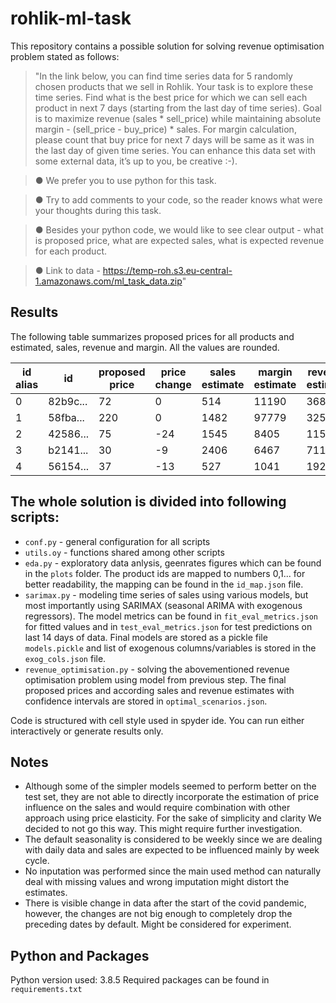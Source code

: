 # rohlik-ml-task

This repository contains a possible solution for solving revenue optimisation problem stated as follows:

>"In the link below, you can find time series data for 5 randomly chosen products that we sell in Rohlik.
Your task is to explore these time series. Find what is the best price for which we can sell each product
in next 7 days (starting from the last day of time series). Goal is to maximize revenue (sales * sell_price)
while maintaining absolute margin - (sell_price - buy_price) * sales. For margin calculation, please count
that buy price for next 7 days will be same as it was in the last day of given time series. You can
enhance this data set with some external data, it’s up to you, be creative :-).

>● We prefer you to use python for this task.

>● Try to add comments to your code, so the reader knows what were your thoughts during this task.

>● Besides your python code, we would like to see clear output - what is proposed price, what are expected sales, what is expected revenue for each product.

>● Link to data - https://temp-roh.s3.eu-central-1.amazonaws.com/ml_task_data.zip"


## Results
The following table summarizes proposed prices for all products and estimated, sales, revenue and margin. All the values are rounded.

| id alias | id       | proposed price | price change | sales estimate | margin estimate | revenue estimate |
|----------|----------|----------------|--------------|----------------|-----------------|------------------|
| 0        | 82b9c... | 72             | 0            | 514            | 11190           | 36871            |
| 1        | 58fba... | 220            | 0            | 1482           | 97779           | 325918           |
| 2        | 42586... | 75             | -24          | 1545           | 8405            | 115367           |
| 3        | b2141... | 30             | -9           | 2406           | 6467            | 71127            |
| 4        | 56154... | 37             | -13          | 527            | 1041            | 19265            |



## The whole solution is divided into following scripts:
- `conf.py` - general configuration for all scripts
- `utils.oy` - functions shared among other scripts
- `eda.py` - exploratory data anlysis, geenrates figures which can be found in the `plots` folder. The product ids are mapped to numbers 0,1... for better readability, the mapping can be found in the `id_map.json` file.
- `sarimax.py` - modeling time series of sales using various models, but most importantly using SARIMAX (seasonal ARIMA with exogenous regressors). The model metrics can be found in `fit_eval_metrics.json` for fitted values and in `test_eval_metrics.json` for test predictions on last 14 days of data. Final models are stored as a pickle file `models.pickle` and list of exogenous columns/variables is stored in the `exog_cols.json` file.
- `revenue_optimisation.py` - solving the abovementioned revenue optimisation problem using model from previous step. The final proposed prices and according sales and revenue estimates with confidence intervals are stored in `optimal_scenarios.json`.

Code is structured with cell style used in spyder ide. You can run either interactively or generate results only.

## Notes
- Although some of the simpler models seemed to perform better on the test set, they are not able to directly incorporate the estimation of price influence on the sales and would require combination with other approach using price elasticity. For the sake of simplicity and clarity We decided to not go this way. This might require further investigation.
- The default seasonality is considered to be weekly since we are dealing with daily data and sales are expected to be influenced mainly by week cycle.
- No inputation was performed since the main used method can naturally deal with missing values and wrong imputation might distort the estimates.
- There is visible change in data after the start of the covid pandemic, however, the changes are not big enough to completely drop the preceding dates by default. Might be considered for experiment.


## Python and Packages
Python version used: 3.8.5
Required packages can be found in `requirements.txt`